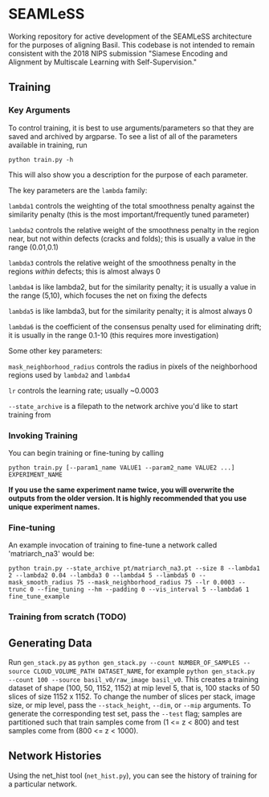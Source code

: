 # SEAMLeSS

Working repository for active development of the SEAMLeSS architecture for the purposes of aligning Basil. This codebase is 
not intended to remain consistent with the 2018 NIPS submission "Siamese Encoding and Alignment by Multiscale Learning with 
Self-Supervision."

## Training

### Key Arguments
To control training, it is best to use arguments/parameters so that they are saved and archived by argparse. To see a list of all of the parameters available in training, run

`python train.py -h`

This will also show you a description for the purpose of each parameter.

The key parameters are the `lambda` family:

`lambda1` controls the weighting of the total smoothness penalty against the similarity penalty (this is the most important/frequently tuned parameter)

`lambda2` controls the relative weight of the smoothness penalty in the region near, but not within defects (cracks and folds); this is usually a value in the range (0.01,0.1)

`lambda3` controls the relative weight of the smoothness penalty in the regions *within* defects; this is almost always 0

`lambda4` is like lambda2, but for the similarity penalty; it is usually a value in the range (5,10), which focuses the net on fixing the defects

`lambda5` is like lambda3, but for the similarity penalty; it is almost always 0

`lambda6` is the coefficient of the consensus penalty used for eliminating drift; it is usually in the range 0.1-10 (this requires more investigation)

Some other key parameters:

`mask_neighborhood_radius` controls the radius in pixels of the neighborhood regions used by `lambda2` and `lambda4`

`lr` controls the learning rate; usually ~0.0003

`--state_archive` is a filepath to the network archive you'd like to start training from

### Invoking Training

You can begin training or fine-tuning by calling

`python train.py [--param1_name VALUE1 --param2_name VALUE2 ...] EXPERIMENT_NAME`

**If you use the same experiment name twice, you will overwrite the outputs from the older version. It is highly recommended that you use unique experiment names.**

### Fine-tuning
An example invocation of training to fine-tune a network called 'matriarch_na3' would be:

`python train.py --state_archive pt/matriarch_na3.pt --size 8 --lambda1 2 --lambda2 0.04 --lambda3 0 --lambda4 5 --lambda5 0 --mask_smooth_radius 75 --mask_neighborhood_radius 75 --lr 0.0003 --trunc 0 --fine_tuning --hm --padding 0 --vis_interval 5 --lambda6 1 fine_tune_example`

### Training from scratch (TODO)


## Generating Data

Run `gen_stack.py` as `python gen_stack.py --count NUMBER_OF_SAMPLES --source CLOUD_VOLUME_PATH DATASET_NAME`, for example 
`python gen_stack.py --count 100 --source basil_v0/raw_image basil_v0`. This creates a training dataset of shape (100, 50, 
1152, 1152) at mip level 5, that is, 100 stacks of 50 slices of size 1152 x 1152. To change the number of slices per stack, 
image size, or mip level, pass the `--stack_height`, `--dim`, or `--mip` arguments. To generate the corresponding test set, 
pass the `--test` flag; samples are partitioned such that train samples come from (1 <= z < 800) and test samples come from 
(800 <= z < 1000).

## Network Histories
Using the net_hist tool (`net_hist.py`), you can see the history of training for a particular network.

